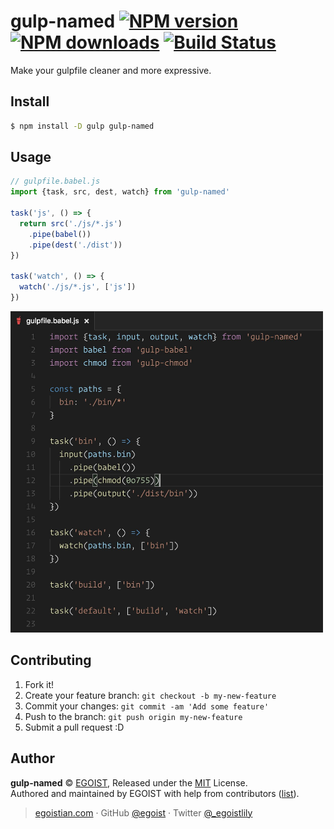 # gulp-named [![NPM version](https://img.shields.io/npm/v/gulp-named.svg?style=flat-square)](https://npmjs.com/package/gulp-named) [![NPM downloads](https://img.shields.io/npm/dm/gulp-named.svg?style=flat-square)](https://npmjs.com/package/gulp-named) [![Build Status](https://img.shields.io/circleci/project/egoist/gulp-named/master.svg?style=flat-square)](https://circleci.com/gh/egoist/gulp-named)

Make your gulpfile cleaner and more expressive.

## Install

```bash
$ npm install -D gulp gulp-named
```

## Usage

```js
// gulpfile.babel.js
import {task, src, dest, watch} from 'gulp-named'

task('js', () => {
  return src('./js/*.js')
    .pipe(babel())
    .pipe(dest('./dist'))
})

task('watch', () => {
  watch('./js/*.js', ['js'])
})
```

<img src="./media/preview.jpg" alt="preview" width="500">

## Contributing

1. Fork it!
2. Create your feature branch: `git checkout -b my-new-feature`
3. Commit your changes: `git commit -am 'Add some feature'`
4. Push to the branch: `git push origin my-new-feature`
5. Submit a pull request :D

## Author

**gulp-named** © [EGOIST](https://github.com/egoist), Released under the [MIT](https://egoist.mit-license.org/) License.<br>
Authored and maintained by EGOIST with help from contributors ([list](https://github.com/egoist/gulp-named/contributors)).

> [egoistian.com](https://egoistian.com) · GitHub [@egoist](https://github.com/egoist) · Twitter [@_egoistlily](https://twitter.com/_egoistlily)
